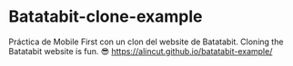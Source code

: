 # Batatabit-clone-example
Práctica de Mobile First con un clon del website de Batatabit. Cloning the Batatabit website is fun. 😎
https://alincut.github.io/batatabit-example/
